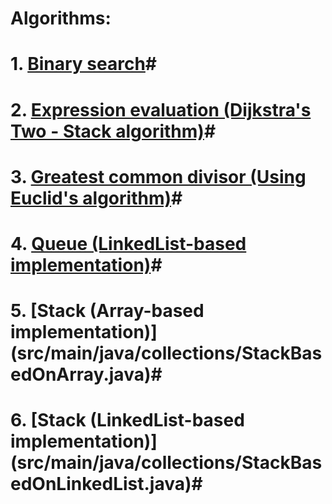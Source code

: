 # Algorithms: #

# 1. [Binary search](src/main/java/basic/BinarySearch.java)#
# 2. [Expression evaluation (Dijkstra's Two - Stack algorithm)](src/main/java/basic/DijkstraExpressionEvaluation.java)#
# 3. [Greatest common divisor (Using Euclid's algorithm)](src/main/java/basic/GreatestCommonDivisor.java)#
# 4. [Queue (LinkedList-based implementation)](src/main/java/collections/QueueBasedOnLinkedList.java)#
# 5. [Stack (Array-based implementation)] (src/main/java/collections/StackBasedOnArray.java)#
# 6. [Stack (LinkedList-based implementation)] (src/main/java/collections/StackBasedOnLinkedList.java)#